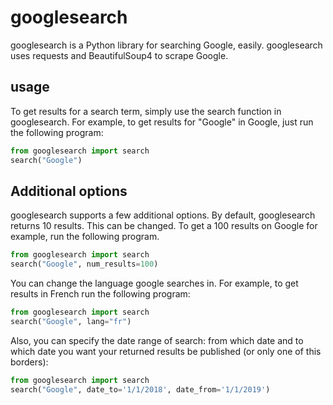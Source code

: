 # googlesearch
googlesearch is a Python library for searching Google, easily. googlesearch uses requests and BeautifulSoup4 to scrape Google. 

## usage
To get results for a search term, simply use the search function in googlesearch. For example, to get results for "Google" in Google, just run the following program:
```python
from googlesearch import search
search("Google")
```

## Additional options
googlesearch supports a few additional options. By default, googlesearch returns 10 results. This can be changed. To get a 100 results on Google for example, run the following program.
```python
from googlesearch import search
search("Google", num_results=100)
```
You can change the language google searches in. For example, to get results in French run the following program:
```python
from googlesearch import search
search("Google", lang="fr")
```
Also, you can specify the date range of search: from which date and to which date you want your returned results be published (or only one of this borders):
```python
from googlesearch import search
search("Google", date_to='1/1/2018', date_from='1/1/2019')
```
